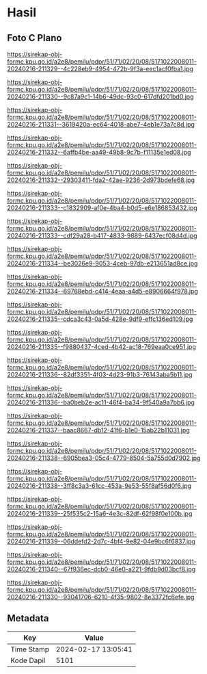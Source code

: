 # Hasil

## Foto C Plano

https://sirekap-obj-formc.kpu.go.id/a2e8/pemilu/pdpr/51/71/02/20/08/5171022008011-20240216-211329--4c228eb9-4954-472b-9f3a-eec1acf0fba1.jpg

https://sirekap-obj-formc.kpu.go.id/a2e8/pemilu/pdpr/51/71/02/20/08/5171022008011-20240216-211330--9c87a9c1-14b6-49dc-93c0-617dfd201bd0.jpg

https://sirekap-obj-formc.kpu.go.id/a2e8/pemilu/pdpr/51/71/02/20/08/5171022008011-20240216-211331--3619420a-ec64-4018-abe7-4eb1e73a7c8d.jpg

https://sirekap-obj-formc.kpu.go.id/a2e8/pemilu/pdpr/51/71/02/20/08/5171022008011-20240216-211332--6affb4be-aa49-49b8-9c7b-f11135e1ed08.jpg

https://sirekap-obj-formc.kpu.go.id/a2e8/pemilu/pdpr/51/71/02/20/08/5171022008011-20240216-211332--29303411-fda2-42ae-9236-2d973bdefe68.jpg

https://sirekap-obj-formc.kpu.go.id/a2e8/pemilu/pdpr/51/71/02/20/08/5171022008011-20240216-211333--c1832909-af0e-4ba4-b0d5-e6e186853432.jpg

https://sirekap-obj-formc.kpu.go.id/a2e8/pemilu/pdpr/51/71/02/20/08/5171022008011-20240216-211333--cdf29a28-b417-4833-9889-6437ecf08d4d.jpg

https://sirekap-obj-formc.kpu.go.id/a2e8/pemilu/pdpr/51/71/02/20/08/5171022008011-20240216-211334--be3026e9-9053-4ceb-97db-e213651ad8ce.jpg

https://sirekap-obj-formc.kpu.go.id/a2e8/pemilu/pdpr/51/71/02/20/08/5171022008011-20240216-211334--69768ebd-c414-4eaa-a4d5-e8906664f978.jpg

https://sirekap-obj-formc.kpu.go.id/a2e8/pemilu/pdpr/51/71/02/20/08/5171022008011-20240216-211335--cdca3c43-0a5d-428e-9df9-effc136ed109.jpg

https://sirekap-obj-formc.kpu.go.id/a2e8/pemilu/pdpr/51/71/02/20/08/5171022008011-20240216-211335--f9880437-4ced-4b42-ac18-769eaa0ce951.jpg

https://sirekap-obj-formc.kpu.go.id/a2e8/pemilu/pdpr/51/71/02/20/08/5171022008011-20240216-211336--82df3351-4f03-4d23-91b3-76143aba5b11.jpg

https://sirekap-obj-formc.kpu.go.id/a2e8/pemilu/pdpr/51/71/02/20/08/5171022008011-20240216-211336--ba0beb2e-ac11-46f4-ba34-9f540a9a7bb6.jpg

https://sirekap-obj-formc.kpu.go.id/a2e8/pemilu/pdpr/51/71/02/20/08/5171022008011-20240216-211337--baac8667-db12-41f6-b1e0-15ab22b11031.jpg

https://sirekap-obj-formc.kpu.go.id/a2e8/pemilu/pdpr/51/71/02/20/08/5171022008011-20240216-211338--6905bea3-05c4-4779-8504-5a755d0d7902.jpg

https://sirekap-obj-formc.kpu.go.id/a2e8/pemilu/pdpr/51/71/02/20/08/5171022008011-20240216-211338--3ff8c3a3-61cc-453a-9e53-55f8af56d0f6.jpg

https://sirekap-obj-formc.kpu.go.id/a2e8/pemilu/pdpr/51/71/02/20/08/5171022008011-20240216-211339--25f535c2-15a6-4e3c-82df-62f98f0e100b.jpg

https://sirekap-obj-formc.kpu.go.id/a2e8/pemilu/pdpr/51/71/02/20/08/5171022008011-20240216-211339--06ddefd2-2d7c-4bf4-9e82-04e9bc6f6837.jpg

https://sirekap-obj-formc.kpu.go.id/a2e8/pemilu/pdpr/51/71/02/20/08/5171022008011-20240216-211340--67f936ec-dcb0-46e0-a221-9fdb9d03bcf8.jpg

https://sirekap-obj-formc.kpu.go.id/a2e8/pemilu/pdpr/51/71/02/20/08/5171022008011-20240216-211330--93041706-6210-4f35-9802-8e3372fc6efe.jpg


## Metadata

| Key        | Value               |
| ---------- | ------------------- |
| Time Stamp | 2024-02-17 13:05:41 |
| Kode Dapil | 5101                |



